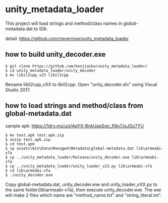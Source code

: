# unity_metadata_loader

This project will load strings and method/class names in global-metadata.dat to IDA.

detail: https://github.com/nevermoe/unity_metadata_loader

## how to build unity_decoder.exe

    $ git clone https://github.com/kenjiaiko/unity_metadata_loader/
    $ cd unity_metadata_loader/unity_decoder
    $ mv libil2cpp_v23 libil2cpp

Rename libil2cpp_vXX to libil2cpp. Open "unity_decoder.sln" using Visual Studio 2017.

## how to load strings and method/class from global-metadata.dat

sample apk: https://1drv.ms/u/s!ApYX-BnkUapSgn_fj9o7JsJGz7YU

    $ mv test.apk test.apk.zip
    $ unzip test.apk.zip
    $ cd test.apk
    $ cp assets\bin\Data\Managed\Metadata\global-metadata.dat lib\armeabi-v7a
    $ cp ../unity_metadata_loader/Release/unity_decoder.exe lib\armeabi-v7a
    $ cp ../unity_metadata_loader/unity_loader_v23.py lib\armeabi-v7a
    $ cd lib\armeabi-v7a
    $ ./unity_decoder.exe

Copy global-metadata.dat, unity_decoder.exe and unity_loader_vXX.py to the same folder(lib\armeabi-v7a), then execute unity_decoder.exe. The exe will make 2 files which name are "method_name.txt" and "string_literal.txt".
